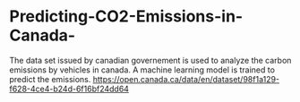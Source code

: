# Predicting-CO2-Emissions-in-Canada-
The data set issued by canadian governement  is used to analyze the carbon emissions by vehicles in canada. A machine learning model is trained to predict the emissions.
https://open.canada.ca/data/en/dataset/98f1a129-f628-4ce4-b24d-6f16bf24dd64
